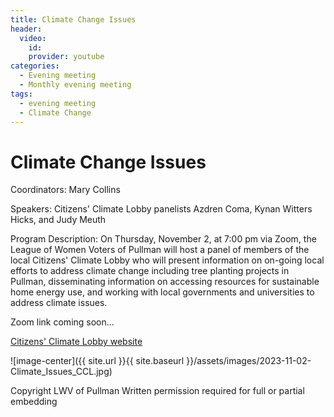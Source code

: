 ```yaml
---
title: Climate Change Issues
header:
  video:
    id: 
    provider: youtube
categories:
  - Evening meeting
  - Monthly evening meeting
tags:
  - evening meeting
  - Climate Change
---
```


# Climate Change Issues

Coordinators: Mary Collins

Speakers:  Citizens' Climate Lobby panelists Azdren Coma, Kynan Witters Hicks, and Judy Meuth

Program Description:  On Thursday, November 2, at 7:00 pm via Zoom, the League of Women Voters of Pullman will host a panel of members of the local Citizens' Climate Lobby who will present information on on-going local efforts to address climate change including tree planting projects in Pullman, disseminating information on accessing resources for sustainable home energy use, and working with local governments and universities to address climate issues.

Zoom link coming soon...

[Citizens' Climate Lobby website](https://citizensclimatelobby.org)

![image-center]({{ site.url }}{{ site.baseurl }}/assets/images/2023-11-02-Climate_Issues_CCL.jpg)

Copyright LWV of Pullman
Written permission required for full or partial embedding

<!---change the title to whatever you want the post to be titled
change the ID out to the end of the youtube link https://youtu.be/r61ARK4Qv9c -->
